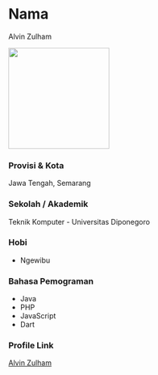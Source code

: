 # Nama
Alvin Zulham

<img src="" width="200" height="200" align="center"/>

### Provisi & Kota

Jawa Tengah, Semarang

### Sekolah / Akademik

Teknik Komputer - Universitas Diponegoro

### Hobi

- Ngewibu


### Bahasa Pemograman 

- Java
- PHP
- JavaScript
- Dart


### Profile Link

[Alvin Zulham ](https://github.com/VyscoZyza)
